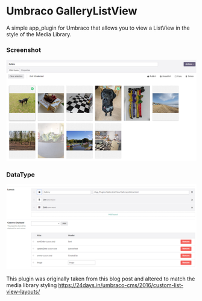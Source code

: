# Umbraco GalleryListView

A simple app_plugin for Umbraco that allows you to view a ListView in the style of the Media Library. 

### Screenshot
![Screenshot](screenshot.png)

### DataType
![DataType setup](datatype.png)

This plugin was originally taken from this blog post and altered to match the media library styling 
https://24days.in/umbraco-cms/2016/custom-list-view-layouts/

